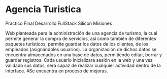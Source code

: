 # Agencia Turistica
Practico Final Desarrollo FullStack Silicon Misiones

Web planteada para la administración de una agencia de turismo, la cual permite generar la compra de servicios, así como también de diferentes paquetes turísticos, permite guardar los datos de los clientes, de los empleados (asignándoles usuarios). La organización de dichos datos se encuentra almacenados en una base de datos, permitiendo editar, borrar y guardar registros. Cada usuario inicializara sesión en la web y una vez validado sus datos, será capaz de realizar cualquier actividad dentro de la interface.
#Se encuentra en proceso de mejoras.
